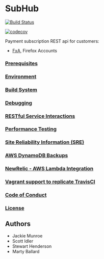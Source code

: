# SubHub

[![Build Status](https://travis-ci.org/mozilla/subhub.svg?branch=master)](https://travis-ci.org/mozilla/subhub)


[![codecov](https://codecov.io/gh/mozilla/subhub/branch/master/graph/badge.svg)](https://codecov.io/gh/mozilla/subhub)


Payment subscription REST api for customers:
- [FxA](https://github.com/mozilla/fxa), Firefox Accounts

### [Prerequisites](./docs/prerequisites.md)

### [Environment](./docs/environment.md)

### [Build System](./docs/doit.md)

### [Debugging](./docs/debugging.md)

### [RESTful Service Interactions](./docs/rest.md)

### [Performance Testing](./src/sub/tests/performance/README.md)

### [Site Reliability Information (SRE)](./docs/sre_info.md)

### [AWS DynamoDB Backups](./docs/backups.md)

### [NewRelic - AWS Lambda Integration](./bin/new-relic/README.md)

### [Vagrant support to replicate TravisCI](./docs/vagrant.md)

### [Code of Conduct](./CODE_OF_CONDUCT.md)

### [License](./LICENSE.md)

## Authors

* Jackie Munroe
* Scott Idler
* Stewart Henderson
* Marty Ballard
